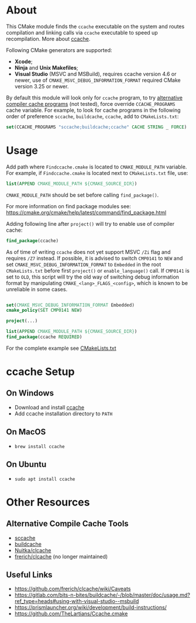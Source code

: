 # About

This CMake module finds the `ccache` executable on the system and routes compilation and linking calls via `ccache` executable to speed up recompilation. More about [ccache](https://ccache.dev).

Following CMake generators are supported:
- **Xcode**;
- **Ninja** and **Unix Makefiles**;
- **Visual Studio** (MSVC and MSBuild), requires ccache version 4.6 or newer, use of `CMAKE_MSVC_DEBUG_INFORMATION_FORMAT` required CMake version 3.25 or newer.

By default this module will look only for ``ccache`` program, to try [alternative compiler cache programs](#alternative-compile-cache-tools) (not tested), force override ``CCACHE_PROGRAMS`` cache variable. 
For example, to look for cache programs in the following order of preference `sccache`, `buildcache`, `ccache`, add to `CMakeLists.txt`:

```cmake
set(CCACHE_PROGRAMS "sccache;buildcache;ccache" CACHE STRING _ FORCE)
````

# Usage

Add path where `Findccache.cmake` is located to `CMAKE_MODULE_PATH` variable.
For example, if `Findccache.cmake` is located next to `CMakeLists.txt` file, use:

```cmake
list(APPEND CMAKE_MODULE_PATH ${CMAKE_SOURCE_DIR})
```

`CMAKE_MODULE_PATH` should be set before calling `find_package()`.

For more information on find package modules see:
https://cmake.org/cmake/help/latest/command/find_package.html

Adding following line after `project()` will try to enable use of compiler cache:

```cmake
find_package(ccache)
```

As of time of writing `ccache` does not yet support MSVC `/Zi` flag and requires `/Z7` instead. If possible, it is advised to switch `CMP0141` to `NEW` and set `CMAKE_MSVC_DEBUG_INFORMATION_FORMAT` to `Embedded` in the root `CMakeLists.txt` before first `project()` or `enable_language()` call. If `CMP0141` is set to `OLD`, this script will try the old way of switching debug information format by manipulating `CMAKE_<lang>_FLAGS_<config>`, which is known to be unreliable in some cases.

```cmake

set(CMAKE_MSVC_DEBUG_INFORMATION_FORMAT Embedded)
cmake_policy(SET CMP0141 NEW)

project(...)

list(APPEND CMAKE_MODULE_PATH ${CMAKE_SOURCE_DIR})
find_package(ccache REQUIRED)

```

For the complete example see [CMakeLists.txt](example/CMakeLists.txt)

# ccache Setup

## On Windows

- Download and install [ccache](https://ccache.dev/download.html)
- Add ccache installation directory to `PATH`

## On MacOS

- `brew install ccache`

## On Ubuntu

- `sudo apt install ccache`

# Other Resources

## Alternative Compile Cache Tools

- [sccache](https://github.com/mozilla/sccache)
- [buildcache](https://gitlab.com/bits-n-bites/buildcache)
- [Nuitka/clcache](https://github.com/Nuitka/clcache)
- [frerich/clcache](https://github.com/frerich/clcache) (no longer maintained)

## Useful Links

- https://github.com/frerich/clcache/wiki/Caveats
- https://gitlab.com/bits-n-bites/buildcache/-/blob/master/doc/usage.md?ref_type=heads#using-with-visual-studio--msbuild
- https://prismlauncher.org/wiki/development/build-instructions/
- https://github.com/TheLartians/Ccache.cmake
